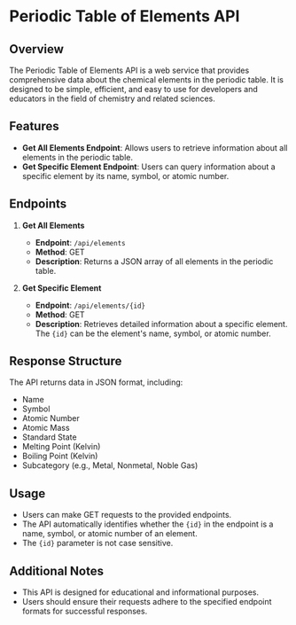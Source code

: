 # Periodic Table of Elements API

## Overview
The Periodic Table of Elements API is a web service that provides comprehensive data about the chemical elements in the periodic table. It is designed to be simple, efficient, and easy to use for developers and educators in the field of chemistry and related sciences.

## Features
- **Get All Elements Endpoint**: Allows users to retrieve information about all elements in the periodic table.
- **Get Specific Element Endpoint**: Users can query information about a specific element by its name, symbol, or atomic number.

## Endpoints
1. **Get All Elements**
   - **Endpoint**: `/api/elements`
   - **Method**: GET
   - **Description**: Returns a JSON array of all elements in the periodic table.

2. **Get Specific Element**
   - **Endpoint**: `/api/elements/{id}`
   - **Method**: GET
   - **Description**: Retrieves detailed information about a specific element. The `{id}` can be the element's name, symbol, or atomic number.

## Response Structure
The API returns data in JSON format, including:
- Name
- Symbol
- Atomic Number
- Atomic Mass
- Standard State
- Melting Point (Kelvin)
- Boiling Point (Kelvin)
- Subcategory (e.g., Metal, Nonmetal, Noble Gas)

## Usage
- Users can make GET requests to the provided endpoints.
- The API automatically identifies whether the `{id}` in the endpoint is a name, symbol, or atomic number of an element.
- The `{id}` parameter is not case sensitive.

## Additional Notes
- This API is designed for educational and informational purposes.
- Users should ensure their requests adhere to the specified endpoint formats for successful responses.
